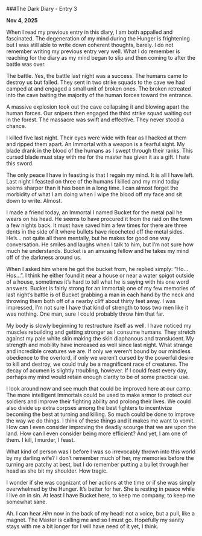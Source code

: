 ###The Dark Diary - Entry 3

**Nov 4, 2025**

When I read my previous entry in this diary, I am both appalled and fascinated.  The degeneration of my mind during the Hunger is frightening but I was still able to write down coherent thoughts, barely.  I do not remember writing my previous entry very well.  What I do remember is reaching for the diary as my mind began to slip and then coming to after the battle was over.

The battle.  Yes, the battle last night was a success.  The humans came to destroy us but failed.  They sent in two strike squads to the cave we had camped at and engaged a small unit of broken ones.  The broken retreated into the cave baiting the majority of the human forces toward the entrance.

A massive explosion took out the cave collapsing it and blowing apart the human forces.  Our snipers then engaged the third strike squad waiting out in the forest.  The massacre was swift and effective.  They never stood a chance.

I killed five last night.  Their eyes were wide with fear as I hacked at them and ripped them apart.  An Immortal with a weapon is a fearful sight.  My blade drank in the blood of the humans as I swept through their ranks.  This cursed blade must stay with me for the master has given it as a gift.  I hate this sword.

The only peace I have in feasting is that I regain my mind.  It is all I have left.  Last night I feasted on three of the humans I killed and my mind today seems sharper than it has been in a long time.  I can almost forget the morbidity of what I am doing when I wipe the blood off my face and sit down to write.  Almost.

I made a friend today, an Immortal I named Bucket for the metal pail he wears on his head.  He seems to have procured it from the raid on the town a few nights back.  It must have saved him a few times for there are three dents in the side of it where bullets have ricocheted off the metal sides.  He’s... not quite all there mentally, but he makes for good one way conversation.  He smiles and laughs when I talk to him, but I’m not sure how much he understands.  Bucket is an amusing fellow and he takes my mind off of the darkness around us.

When I asked him where he got the bucket from, he replied simply: “Ho… Hos…”.  I think he either found it near a house or near a water spigot outside of a house, sometimes it’s hard to tell what he is saying with his one word answers.  Bucket is fairly strong for an Immortal; one of my few memories of last night’s battle is of Bucket grabbing a man in each hand by the neck and throwing them both off of a nearby cliff about thirty feet away.  I was impressed, I’m not sure I have that kind of strength to toss two men like it was nothing.  One man, sure I could probably throw him that far.

My body is slowly beginning to restructure itself as well.  I have noticed my muscles rebuilding and getting stronger as I consume humans.  They stretch against my pale white skin making the skin diaphanous and translucent.  My strength and mobility have increased as well since last night.  What strange and incredible creatures we are.  If only we weren’t bound by our mindless obedience to the overlord, if only we weren’t cursed by the powerful desire to kill and destroy, we could truly be a magnificent race of creatures.  The decay of acumen is slightly troubling, however.  If I could feast every day, perhaps my mind would retain enough clarity to be of some practical use.

I look around now and see much that could be improved here at our camp.  The more intelligent Immortals could be used to make armor to protect our soldiers and improve their fighting ability and prolong their lives.  We could also divide up extra corpses among the best fighters to incentivize becoming the best at turning and killing.  So much could be done to improve the way we do things.  I think of these things and it makes me want to vomit.  How can I even consider improving the deadly scourge that we are upon the land.  How can I even consider being more efficient?  And yet, I am one of them.  I kill, I murder, I feast.

What kind of person was I before I was so irrevocably thrown into this world by my darling wife?  I don’t remember much of her, my memories before the turning are patchy at best, but I do remember putting a bullet through her head as she bit my shoulder.  How tragic.

I wonder if she was cognizant of her actions at the time or if she was simply overwhelmed by the Hunger.  It’s better for her.  She is resting in peace while I live on in sin.  At least I have Bucket here, to keep me company, to keep me somewhat sane.

Ah.  I can hear *Him* now in the back of my head: not a voice, but a pull, like a magnet.  The Master is calling me and so I must go.  Hopefully my sanity stays with me a bit longer for I will have need of it yet, I think.
